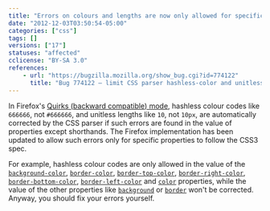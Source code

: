 ```yaml
---
title: "Errors on colours and lengths are now only allowed for specific properties"
date: "2012-12-03T03:50:54-05:00"
categories: ["css"]
tags: []
versions: ["17"]
statuses: "affected"
cclicense: "BY-SA 3.0"
references:
    - url: "https://bugzilla.mozilla.org/show_bug.cgi?id=774122"
      title: "Bug 774122 – limit CSS parser hashless-color and unitless-length quirks to only the properties that need them"
---
```

In Firefox's [Quirks (backward compatible) mode](https://developer.mozilla.org/en-US/docs/Mozilla_Quirks_Mode_Behavior), hashless colour codes like `666666`, not `#666666`, and unitless lengths like `10`, not `10px`, are automatically corrected by the CSS parser if such errors are found in the value of properties except shorthands. The Firefox implementation has been updated to allow such errors only for specific properties to follow the CSS3 spec.

For example, hashless colour codes are only allowed in the value of the [`background-color`](https://developer.mozilla.org/en-US/docs/Web/CSS/background-color), [`border-color`](https://developer.mozilla.org/en-US/docs/Web/CSS/border-color), [`border-top-color`](https://developer.mozilla.org/en-US/docs/Web/CSS/border-top-color), [`border-right-color`](https://developer.mozilla.org/en-US/docs/Web/CSS/border-right-color), [`border-bottom-color`](https://developer.mozilla.org/en-US/docs/Web/CSS/border-bottom-color), [`border-left-color`](https://developer.mozilla.org/en-US/docs/Web/CSS/border-left-color) and [`color`](https://developer.mozilla.org/en-US/docs/Web/CSS/color) properties, while the value of the other properties like [`background`](https://developer.mozilla.org/en-US/docs/Web/CSS/background) or [`border`](https://developer.mozilla.org/en-US/docs/Web/CSS/border) won't be corrected. Anyway, you should fix your errors yourself.
